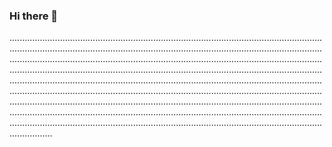 ### Hi there 👋

.............................................................................................................................................................................................................................................................................................................................................................................................................................................................................................................................................................................................................................................................................................................................................................................................................................................................................................................................................................................................................................................................................................................................................................................